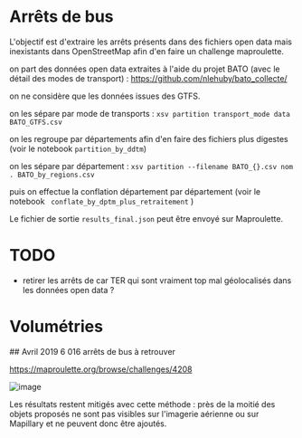 # Arrêts de bus

L'objectif est d'extraire les arrêts présents dans des fichiers open data mais inexistants dans OpenStreetMap afin d'en faire un challenge maproulette.

on part des données open data extraites à l'aide du projet BATO (avec le détail des modes de transport) : https://github.com/nlehuby/bato_collecte/

on ne considère que les données issues des GTFS.

on les sépare par mode de transports : `xsv partition transport_mode data BATO_GTFS.csv`

on les regroupe par départements afin d'en faire des fichiers plus digestes (voir le notebook `partition_by_ddtm`)

on les sépare par département : `xsv partition --filename BATO_{}.csv nom . BATO_by_regions.csv`

puis on effectue la conflation département par département (voir le notebook ` conflate_by_dptm_plus_retraitement` )

Le fichier de sortie `results_final.json` peut être envoyé sur Maproulette.

# TODO

- retirer les arrêts de car TER qui sont vraiment top mal géolocalisés dans les données open data ?

# Volumétries
## Avril 2019
6 016 arrêts de bus à retrouver

https://maproulette.org/browse/challenges/4208

![image](https://pbs.twimg.com/media/EAbltTfUwAEV9NU?format=jpg&name=large)

Les résultats restent mitigés avec cette méthode : près de la moitié des objets proposés ne sont pas visibles sur l'imagerie aérienne ou sur Mapillary et ne peuvent donc être ajoutés.
